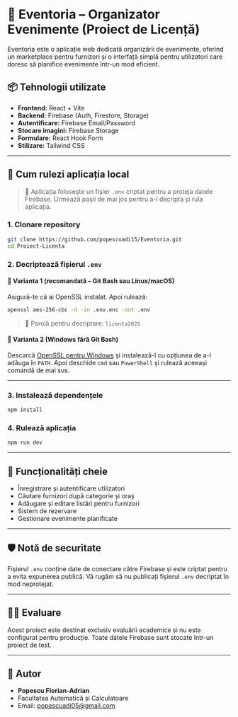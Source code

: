 # 🎉 Eventoria – Organizator Evenimente (Proiect de Licență)

Eventoria este o aplicație web dedicată organizării de evenimente, oferind un marketplace pentru furnizori și o interfață simplă pentru utilizatori care doresc să planifice evenimente într-un mod eficient.

## 📦 Tehnologii utilizate

- **Frontend:** React + Vite
- **Backend:** Firebase (Auth, Firestore, Storage)
- **Autentificare:** Firebase Email/Password
- **Stocare imagini:** Firebase Storage
- **Formulare:** React Hook Form 
- **Stilizare:** Tailwind CSS

---

## 🚀 Cum rulezi aplicația local

> 🔐 Aplicația folosește un fișier `.env` criptat pentru a proteja datele Firebase. Urmează pașii de mai jos pentru a-l decripta și rula aplicația.

### 1. Clonare repository

```bash
git clone https://github.com/popescuadi15/Eventoria.git
cd Proiect-Licenta
```

### 2. Decriptează fișierul `.env`

#### 🔹 Varianta 1 (recomandată – Git Bash sau Linux/macOS)

Asigură-te că ai OpenSSL instalat. Apoi rulează:

```bash
openssl aes-256-cbc -d -in .env.enc -out .env
```

> 🔑 Parolă pentru decriptare: `licenta2025`

#### 🔹 Varianta 2 (Windows fără Git Bash)

Descarcă [OpenSSL pentru Windows](https://slproweb.com/products/Win32OpenSSL.html) și instalează-l cu opțiunea de a-l adăuga în `PATH`. Apoi deschide `cmd` sau `PowerShell` și rulează aceeași comandă de mai sus.

---

### 3. Instalează dependențele

```bash
npm install
```

### 4. Rulează aplicația

```bash
npm run dev
```

---

## 📝 Funcționalități cheie

- Înregistrare și autentificare utilizatori
- Căutare furnizori după categorie și oraș
- Adăugare și editare listări pentru furnizori
- Sistem de rezervare
- Gestionare evenimente planificate



---

## 🛡️ Notă de securitate

Fișierul `.env` conține date de conectare către Firebase și este criptat pentru a evita expunerea publică. Vă rugăm să nu publicați fișierul `.env` decriptat în mod neprotejat.

---

## 👨‍🏫 Evaluare

Acest proiect este destinat exclusiv evaluării academice și nu este configurat pentru producție. Toate datele Firebase sunt stocate într-un proiect de test.

---

## 👤 Autor

- **Popescu Florian-Adrian**
- Facultatea Automatică și Calculatoare
- Email: popescuadi05@gmail.com


